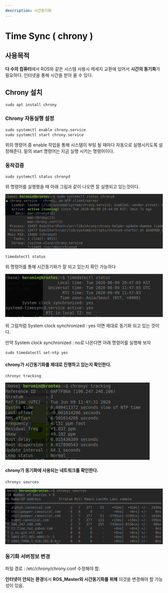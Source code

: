 ```yaml
---
description: 시간동기화
---
```


# Time Sync ( chrony )

## 사용목적

**다 수의 컴퓨터**에서 ROS와 같은 시스템 사용시 메세지 교환에 있어서 **시간의 동기화**가 필요하다. 인터넷을 통해 시간을 받아 올 수 있다.&#x20;

## Chrony 설치

```
sudo apt install chrony
```

### Chrony 자동실행 설정

```
sudo systemctl enable chrony.service
sudo systemctl start chrony.service
```

위의 명령어 중 enable 작업을 통해 시스템이 부팅 될 때마다 자동으로 실행시키도록 설정해준다. 밑의 start 명령어는 지금 실행 시키는 명령어이다.&#x20;

### 동작검증&#x20;

```
sudo systemctl status chronyd
```

위 명령어를 실행했을 때 아래 그림과 같이 나오면 잘 실행되고 있는것이다.&#x20;

![](<../../../.gitbook/assets/image (34).png>)

```
timedatectl status
```

위 명령어를 통해 시간동기화가 잘 되고 있는지 확인 가능하다

![](<../../../.gitbook/assets/image (12).png>)

위 그림처럼 System clock synchronized : yes 이면 제대로 동기화 되고 있는 것이다.

만약 System clock synchronized : no로 나온다면 아래 명령어를 실행해 보자

```
sudo timedatectl set-ntp yes
```

#### chrony가 시간동기화를  제대로 진행하고 있는지 확인한다.&#x20;

```
chronyc tracking
```

![](<../../../.gitbook/assets/image (24).png>)

#### chrony가 동기화에 사용되는 네트워크를 확인한다.&#x20;

```
chronyc sources
```

![](<../../../.gitbook/assets/image (16).png>)

### 동기화 서버정보 변경

파일 경로 : /etc/chrony/chrony.conf 수정해야 함.

**인터넷이 안되는 환경**에서 **ROS\_Master와 시간동기화를 위해** 이것을 변경해야 할 가능성이 있음.


